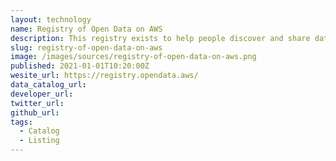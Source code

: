 ```yaml
---
layout: technology
name: Registry of Open Data on AWS
description: This registry exists to help people discover and share datasets that are available via AWS resources. Learn more about sharing data on AWS. See all usage examples for datasets listed in this registry. See datasets from Facebook Data for Good, NASA Space Act Agreement, NIH STRIDES, NOAA Big Data Program, Space Telescope Science Institute, and Amazon Sustainability Data Initiative.
slug: registry-of-open-data-on-aws
image: /images/sources/registry-of-open-data-on-aws.png
published: 2021-01-01T10:20:00Z
wesite_url: https://registry.opendata.aws/
data_catalog_url:
developer_url:
twitter_url:
github_url:
tags:
  - Catalog
  - Listing
---
```

